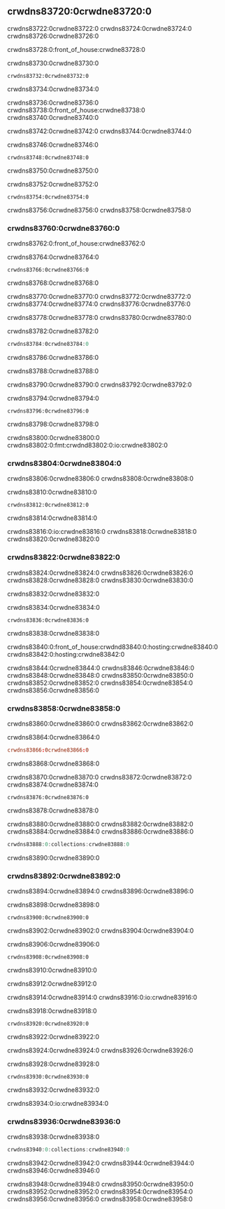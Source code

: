 ## crwdns83720:0crwdne83720:0

crwdns83722:0crwdne83722:0 crwdns83724:0crwdne83724:0 crwdns83726:0crwdne83726:0

crwdns83728:0:front_of_house:crwdne83728:0

<span class="filename">crwdns83730:0crwdne83730:0</span>

```rust,noplayground,test_harness
crwdns83732:0crwdne83732:0
```

<span class="caption">crwdns83734:0crwdne83734:0</span>

crwdns83736:0crwdne83736:0 crwdns83738:0:front_of_house:crwdne83738:0 crwdns83740:0crwdne83740:0

crwdns83742:0crwdne83742:0 crwdns83744:0crwdne83744:0

<span class="filename">crwdns83746:0crwdne83746:0</span>

```rust,noplayground,test_harness,does_not_compile,ignore
crwdns83748:0crwdne83748:0
```

<span class="caption">crwdns83750:0crwdne83750:0</span>

crwdns83752:0crwdne83752:0

```console
crwdns83754:0crwdne83754:0
```

crwdns83756:0crwdne83756:0 crwdns83758:0crwdne83758:0

### crwdns83760:0crwdne83760:0

crwdns83762:0:front_of_house:crwdne83762:0

<span class="filename">crwdns83764:0crwdne83764:0</span>

```rust,noplayground,test_harness
crwdns83766:0crwdne83766:0
```

<span class="caption">crwdns83768:0crwdne83768:0</span>

crwdns83770:0crwdne83770:0 crwdns83772:0crwdne83772:0 crwdns83774:0crwdne83774:0 crwdns83776:0crwdne83776:0

crwdns83778:0crwdne83778:0 crwdns83780:0crwdne83780:0

<span class="filename">crwdns83782:0crwdne83782:0</span>

```rust
crwdns83784:0crwdne83784:0
```

<span class="caption">crwdns83786:0crwdne83786:0</span>

crwdns83788:0crwdne83788:0

crwdns83790:0crwdne83790:0 crwdns83792:0crwdne83792:0

<span class="filename">crwdns83794:0crwdne83794:0</span>

```rust,noplayground
crwdns83796:0crwdne83796:0
```

<span class="caption">crwdns83798:0crwdne83798:0</span>

crwdns83800:0crwdne83800:0 crwdns83802:0:fmt:crwdnd83802:0:io:crwdne83802:0

### crwdns83804:0crwdne83804:0

crwdns83806:0crwdne83806:0 crwdns83808:0crwdne83808:0

<span class="filename">crwdns83810:0crwdne83810:0</span>

```rust,noplayground
crwdns83812:0crwdne83812:0
```

<span class="caption">crwdns83814:0crwdne83814:0</span>

crwdns83816:0:io:crwdne83816:0 crwdns83818:0crwdne83818:0 crwdns83820:0crwdne83820:0

### crwdns83822:0crwdne83822:0

crwdns83824:0crwdne83824:0 crwdns83826:0crwdne83826:0 crwdns83828:0crwdne83828:0 crwdns83830:0crwdne83830:0

crwdns83832:0crwdne83832:0

<span class="filename">crwdns83834:0crwdne83834:0</span>

```rust,noplayground,test_harness
crwdns83836:0crwdne83836:0
```

<span class="caption">crwdns83838:0crwdne83838:0</span>

crwdns83840:0:front_of_house:crwdnd83840:0:hosting:crwdne83840:0 crwdns83842:0:hosting:crwdne83842:0

crwdns83844:0crwdne83844:0 crwdns83846:0crwdne83846:0 crwdns83848:0crwdne83848:0 crwdns83850:0crwdne83850:0 crwdns83852:0crwdne83852:0 crwdns83854:0crwdne83854:0<!-- ignore --> crwdns83856:0crwdne83856:0

### crwdns83858:0crwdne83858:0

crwdns83860:0crwdne83860:0 crwdns83862:0crwdne83862:0

<!-- When updating the version of `rand` used, also update the version of
`rand` used in these files so they all match:
* ch02-00-guessing-game-tutorial.md
* ch14-03-cargo-workspaces.md
-->

<span class="filename">crwdns83864:0crwdne83864:0</span>

```toml
crwdns83866:0crwdne83866:0
```

crwdns83868:0crwdne83868:0

crwdns83870:0crwdne83870:0 crwdns83872:0crwdne83872:0<!-- ignore --> crwdns83874:0crwdne83874:0

```rust,ignore
crwdns83876:0crwdne83876:0
```

crwdns83878:0crwdne83878:0

crwdns83880:0crwdne83880:0 crwdns83882:0crwdne83882:0 crwdns83884:0crwdne83884:0 crwdns83886:0crwdne83886:0

```rust
crwdns83888:0:collections:crwdne83888:0
```

crwdns83890:0crwdne83890:0

### crwdns83892:0crwdne83892:0

crwdns83894:0crwdne83894:0 crwdns83896:0crwdne83896:0

<span class="filename">crwdns83898:0crwdne83898:0</span>

```rust,ignore
crwdns83900:0crwdne83900:0
```

crwdns83902:0crwdne83902:0 crwdns83904:0crwdne83904:0

<span class="filename">crwdns83906:0crwdne83906:0</span>

```rust,ignore
crwdns83908:0crwdne83908:0
```

<span class="caption">crwdns83910:0crwdne83910:0</span>

crwdns83912:0crwdne83912:0

crwdns83914:0crwdne83914:0 crwdns83916:0:io:crwdne83916:0

<span class="filename">crwdns83918:0crwdne83918:0</span>

```rust,noplayground
crwdns83920:0crwdne83920:0
```

<span class="caption">crwdns83922:0crwdne83922:0</span>

crwdns83924:0crwdne83924:0 crwdns83926:0crwdne83926:0

<span class="filename">crwdns83928:0crwdne83928:0</span>

```rust,noplayground
crwdns83930:0crwdne83930:0
```

<span class="caption">crwdns83932:0crwdne83932:0</span>

crwdns83934:0:io:crwdne83934:0

### crwdns83936:0crwdne83936:0

crwdns83938:0crwdne83938:0

```rust
crwdns83940:0:collections:crwdne83940:0
```

crwdns83942:0crwdne83942:0 crwdns83944:0crwdne83944:0 crwdns83946:0crwdne83946:0

crwdns83948:0crwdne83948:0 crwdns83950:0crwdne83950:0<!-- ignore --> crwdns83952:0crwdne83952:0 crwdns83954:0crwdne83954:0 crwdns83956:0crwdne83956:0<!-- ignore -->
crwdns83958:0crwdne83958:0
